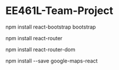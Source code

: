 # EE461L-Team-Project
npm install react-bootstrap bootstrap

npm install react-router

npm install react-router-dom

npm install --save google-maps-react
